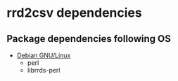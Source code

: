 # rrd2csv dependencies

## Package dependencies following OS

 * [Debian GNU/Linux](https://www.debian.org)
	* perl
	* librrds-perl
